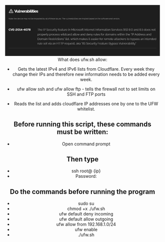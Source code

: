 <div align="center"><img src="image.PNG" 

## What does ufw.sh allow:
* Gets the latest IPv4 and IPv6 lists from Cloudflare. Every week they change their IPs and therefore new information needs to be added every week.

* ufw allow ssh and ufw allow ftp - tells the firewall not to set limits on SSH and FTP ports

* Reads the list and adds cloudflare IP addresses one by one to the UFW whitelist.


## Before running this script, these commands must be written:
* Open command prompt 
## Then type 
* ssh root@ {ip} 
* Password: 

## Do the commands before running the program
* sudo su
* chmod +x ./ufw.sh 
* ufw default deny incoming
* ufw default allow outgoing
* ufw allow from 192.168.1.0/24
* ufw enable
* ./ufw.sh
